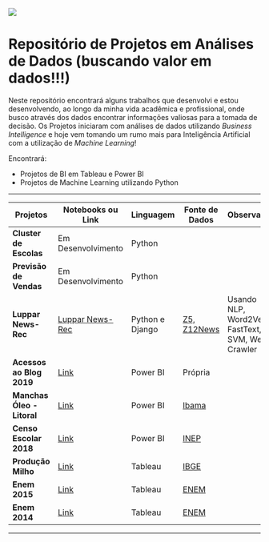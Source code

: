 ![](https://media-exp1.licdn.com/dms/image/C5612AQFEotG8G0z4rA/article-cover_image-shrink_600_2000/0?e=1584576000&v=beta&t=IjIdLtk65ufyVrs0kFAAt9R-o3xVeT3MrgY5Cm2oAtQ)

# Repositório de Projetos em Análises de Dados (buscando valor em dados!!!)

Neste repositório encontrará alguns trabalhos que desenvolvi e estou desenvolvendo, ao longo da minha vida acadêmica e profissional, onde busco através dos dados encontrar informações valiosas para a tomada de decisão.
Os Projetos iniciaram com análises de dados utilizando *Business Intelligence* e hoje vem tomando um rumo mais para Inteligência Artificial com a utilização de *Machine Learning*!

Encontrará:
- Projetos de BI em Tableau e Power BI
- Projetos de Machine Learning utilizando Python

------------

|    Projetos  | Notebooks ou Link    | Linguagem    | Fonte de Dados  | Observação  | 
| ------------ | ------------         | ------------ | ------------    |------------    |
| **Cluster de Escolas** | Em Desenvolvimento | Python | | |
| **Previsão de Vendas** | Em Desenvolvimento | Python | | |
| **Luppar News-Rec** | [Luppar News-Rec](http://luppar.com/recommender) | Python e Django |[Z5, Z12News](https://github.com/aasouzaconsult/Luppar-News-Rec/tree/master/data) | Usando NLP, Word2Vec, FastText, SVM, Web Crawler |
| **Acessos ao Blog 2019**| [Link](https://app.powerbi.com/view?r=eyJrIjoiMGYwNmY3MWItMzVhZC00MDg0LTgyNDQtNjQ5YjhmMGU5MDI4IiwidCI6IjBjNzE1Yjc3LTNmNjktNDY2NC05NmM0LWI0Yjc2MTI0OTk1YSJ9)| Power BI | Própria | |
| **Manchas Óleo - Litoral**| [Link](https://app.powerbi.com/view?r=eyJrIjoiYWU1YTY5NGItMmE3Ni00NjAzLTlhNzgtM2EyN2RiMDZlMzYwIiwidCI6IjBjNzE1Yjc3LTNmNjktNDY2NC05NmM0LWI0Yjc2MTI0OTk1YSJ9)| Power BI | [Ibama](http://www.ibama.gov.br/manchasdeoleo-localidades-atingidas) | |
| **Censo Escolar 2018**| [Link](https://app.powerbi.com/view?r=eyJrIjoiMDExZTdjNDUtMTU2Ny00M2YwLTk1NDQtMzZjNWM4ZjYwMTMyIiwidCI6IjBjNzE1Yjc3LTNmNjktNDY2NC05NmM0LWI0Yjc2MTI0OTk1YSJ9)| Power BI | [INEP](http://inep.gov.br/) | |
| **Produção Milho**| [Link](https://public.tableau.com/profile/alex.souza#!/vizhome/EstudoProduo-Milho/ProduoMilho-2016)| Tableau | [IBGE](https://ibge.gov.br/) | |
| **Enem 2015**| [Link](https://public.tableau.com/profile/alex.souza#!/vizhome/Enem2015/Enem2015_)| Tableau | [ENEM](https://enem.inep.gov.br/) | |
| **Enem 2014**| [Link](https://public.tableau.com/profile/alex.souza#!/vizhome/RankingEnem2014-GrficodeTendncias/RankingEnem2014)| Tableau | [ENEM](https://enem.inep.gov.br/) | |

------------
